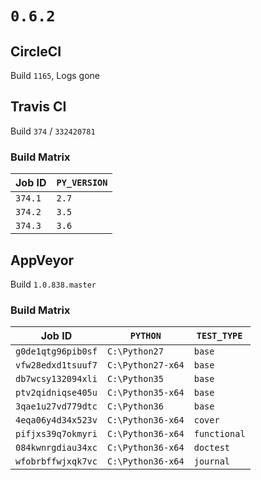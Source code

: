 # `0.6.2`

## CircleCI

Build `1165`, Logs gone

## Travis CI

Build `374` / `332420781`

### Build Matrix

| Job ID  | `PY_VERSION` |
|---------|--------------|
| `374.1` | `2.7`        |
| `374.2` | `3.5`        |
| `374.3` | `3.6`        |

## AppVeyor

Build `1.0.838.master`

### Build Matrix

| Job ID             | `PYTHON`          | `TEST_TYPE`  |
|--------------------|-------------------|--------------|
| `g0de1qtg96pib0sf` | `C:\Python27`     | `base`       |
| `vfw28edxd1tsuuf7` | `C:\Python27-x64` | `base`       |
| `db7wcsy132094xli` | `C:\Python35`     | `base`       |
| `ptv2qidniqse405u` | `C:\Python35-x64` | `base`       |
| `3qae1u27vd779dtc` | `C:\Python36`     | `base`       |
| `4eqa06y4d34x523v` | `C:\Python36-x64` | `cover`      |
| `pifjxs39q7okmyri` | `C:\Python36-x64` | `functional` |
| `084kwnrgdiau34xc` | `C:\Python36-x64` | `doctest`    |
| `wfobrbffwjxqk7vc` | `C:\Python36-x64` | `journal`    |
